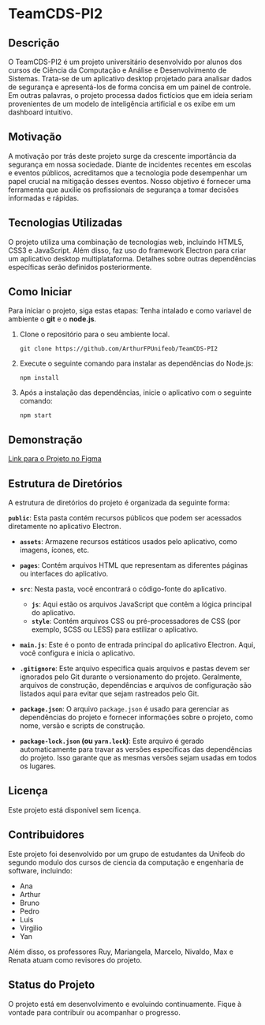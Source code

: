 # TeamCDS-PI2

## Descrição
O TeamCDS-PI2 é um projeto universitário desenvolvido por alunos dos cursos de Ciência da Computação e Análise e Desenvolvimento de Sistemas. Trata-se de um aplicativo desktop projetado para analisar dados de segurança e apresentá-los de forma concisa em um painel de controle. Em outras palavras, o projeto processa dados fictícios que em ideia seriam provenientes de um modelo de inteligência artificial e os exibe em um dashboard intuitivo.

## Motivação
A motivação por trás deste projeto surge da crescente importância da segurança em nossa sociedade. Diante de incidentes recentes em escolas e eventos públicos, acreditamos que a tecnologia pode desempenhar um papel crucial na mitigação desses eventos. Nosso objetivo é fornecer uma ferramenta que auxilie os profissionais de segurança a tomar decisões informadas e rápidas.

## Tecnologias Utilizadas
O projeto utiliza uma combinação de tecnologias web, incluindo HTML5, CSS3 e JavaScript. Além disso, faz uso do framework Electron para criar um aplicativo desktop multiplataforma. Detalhes sobre outras dependências específicas serão definidos posteriormente.

## Como Iniciar
Para iniciar o projeto, siga estas etapas:
    Tenha intalado e como variavel de ambiente o **git** e o **node.js**.
1. Clone o repositório para o seu ambiente local.
    ```
    git clone https://github.com/ArthurFPUnifeob/TeamCDS-PI2
    ```
2. Execute o seguinte comando para instalar as dependências do Node.js:
   ```
   npm install
   ```
3. Após a instalação das dependências, inicie o aplicativo com o seguinte comando:
   ```
   npm start
   ```

## Demonstração
[Link para o Projeto no Figma](https://www.figma.com/file/vIdcC6WqRJ0s30vFOwvb6t/Projeto-PI?type=design&node-id=0%3A1&mode=design&t=j1VbpS3FjYJj6N1F-1)


## Estrutura de Diretórios
A estrutura de diretórios do projeto é organizada da seguinte forma:

**`public`**: Esta pasta contém recursos públicos que podem ser acessados diretamente no aplicativo Electron.
  - **`assets`**: Armazene recursos estáticos usados pelo aplicativo, como imagens, ícones, etc.
  - **`pages`**: Contém arquivos HTML que representam as diferentes páginas ou interfaces do aplicativo.

- **`src`**: Nesta pasta, você encontrará o código-fonte do aplicativo.
  - **`js`**: Aqui estão os arquivos JavaScript que contêm a lógica principal do aplicativo.
  - **`style`**: Contém arquivos CSS ou pré-processadores de CSS (por exemplo, SCSS ou LESS) para estilizar o aplicativo.

- **`main.js`**: Este é o ponto de entrada principal do aplicativo Electron. Aqui, você configura e inicia o aplicativo.

- **`.gitignore`**: Este arquivo especifica quais arquivos e pastas devem ser ignorados pelo Git durante o versionamento do projeto. Geralmente, arquivos de construção, dependências e arquivos de configuração são listados aqui para evitar que sejam rastreados pelo Git.

- **`package.json`**: O arquivo `package.json` é usado para gerenciar as dependências do projeto e fornecer informações sobre o projeto, como nome, versão e scripts de construção.

- **`package-lock.json` (ou `yarn.lock`)**: Este arquivo é gerado automaticamente para travar as versões específicas das dependências do projeto. Isso garante que as mesmas versões sejam usadas em todos os lugares.

## Licença
Este projeto está disponível sem licença.

## Contribuidores
Este projeto foi desenvolvido por um grupo de estudantes da Unifeob do segundo modulo dos cursos de ciencia da computação e engenharia de software, incluindo:
- Ana
- Arthur
- Bruno
- Pedro
- Luis
- Virgilio
- Yan

Além disso, os professores Ruy, Mariangela, Marcelo, Nivaldo, Max e Renata atuam como revisores do projeto.

## Status do Projeto
O projeto está em desenvolvimento e evoluindo continuamente. Fique à vontade para contribuir ou acompanhar o progresso.
